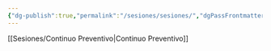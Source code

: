 ```yaml
---
{"dg-publish":true,"permalink":"/sesiones/sesiones/","dgPassFrontmatter":true,"noteIcon":"","updated":"2025-06-15T02:48:33.633-04:00"}
---
```



[[Sesiones/Continuo Preventivo\|Continuo Preventivo]]
